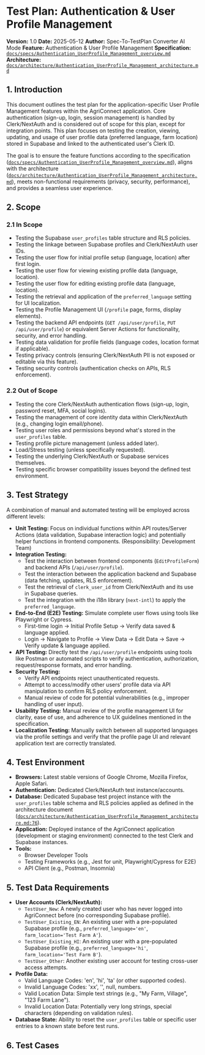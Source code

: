 # Test Plan: Authentication & User Profile Management

**Version:** 1.0
**Date:** 2025-05-12
**Author:** Spec-To-TestPlan Converter AI Mode
**Feature:** Authentication & User Profile Management
**Specification:** [`docs/specs/Authentication_UserProfile_Management_overview.md`](docs/specs/Authentication_UserProfile_Management_overview.md)
**Architecture:** [`docs/architecture/Authentication_UserProfile_Management_architecture.md`](docs/architecture/Authentication_UserProfile_Management_architecture.md)

## 1. Introduction

This document outlines the test plan for the application-specific User Profile Management features within the AgriConnect application. Core authentication (sign-up, login, session management) is handled by Clerk/NextAuth and is considered out of scope for this plan, except for integration points. This plan focuses on testing the creation, viewing, updating, and usage of user profile data (preferred language, farm location) stored in Supabase and linked to the authenticated user's Clerk ID.

The goal is to ensure the feature functions according to the specification ([`docs/specs/Authentication_UserProfile_Management_overview.md`](docs/specs/Authentication_UserProfile_Management_overview.md)), aligns with the architecture ([`docs/architecture/Authentication_UserProfile_Management_architecture.md`](docs/architecture/Authentication_UserProfile_Management_architecture.md)), meets non-functional requirements (privacy, security, performance), and provides a seamless user experience.

## 2. Scope

### 2.1 In Scope

*   Testing the Supabase `user_profiles` table structure and RLS policies.
*   Testing the linkage between Supabase profiles and Clerk/NextAuth user IDs.
*   Testing the user flow for initial profile setup (language, location) after first login.
*   Testing the user flow for viewing existing profile data (language, location).
*   Testing the user flow for editing existing profile data (language, location).
*   Testing the retrieval and application of the `preferred_language` setting for UI localization.
*   Testing the Profile Management UI (`/profile` page, forms, display elements).
*   Testing the backend API endpoints (`GET /api/user/profile`, `PUT /api/user/profile`) or equivalent Server Actions for functionality, security, and error handling.
*   Testing data validation for profile fields (language codes, location format if applicable).
*   Testing privacy controls (ensuring Clerk/NextAuth PII is not exposed or editable via this feature).
*   Testing security controls (authentication checks on APIs, RLS enforcement).

### 2.2 Out of Scope

*   Testing the core Clerk/NextAuth authentication flows (sign-up, login, password reset, MFA, social logins).
*   Testing the management of core identity data within Clerk/NextAuth (e.g., changing login email/phone).
*   Testing user roles and permissions beyond what's stored in the `user_profiles` table.
*   Testing profile picture management (unless added later).
*   Load/Stress testing (unless specifically requested).
*   Testing the underlying Clerk/NextAuth or Supabase services themselves.
*   Testing specific browser compatibility issues beyond the defined test environment.

## 3. Test Strategy

A combination of manual and automated testing will be employed across different levels:

*   **Unit Testing:** Focus on individual functions within API routes/Server Actions (data validation, Supabase interaction logic) and potentially helper functions in frontend components. (Responsibility: Development Team)
*   **Integration Testing:**
    *   Test the interaction between frontend components (`EditProfileForm`) and backend APIs (`/api/user/profile`).
    *   Test the interaction between the application backend and Supabase (data fetching, updates, RLS enforcement).
    *   Test the retrieval of `clerk_user_id` from Clerk/NextAuth and its use in Supabase queries.
    *   Test the integration with the i18n library (`next-intl`) to apply the `preferred_language`.
*   **End-to-End (E2E) Testing:** Simulate complete user flows using tools like Playwright or Cypress.
    *   First-time login -> Initial Profile Setup -> Verify data saved & language applied.
    *   Login -> Navigate to Profile -> View Data -> Edit Data -> Save -> Verify update & language applied.
*   **API Testing:** Directly test the `/api/user/profile` endpoints using tools like Postman or automated scripts to verify authentication, authorization, request/response formats, and error handling.
*   **Security Testing:**
    *   Verify API endpoints reject unauthenticated requests.
    *   Attempt to access/modify other users' profile data via API manipulation to confirm RLS policy enforcement.
    *   Manual review of code for potential vulnerabilities (e.g., improper handling of user input).
*   **Usability Testing:** Manual review of the profile management UI for clarity, ease of use, and adherence to UX guidelines mentioned in the specification.
*   **Localization Testing:** Manually switch between all supported languages via the profile settings and verify that the profile page UI and relevant application text are correctly translated.

## 4. Test Environment

*   **Browsers:** Latest stable versions of Google Chrome, Mozilla Firefox, Apple Safari.
*   **Authentication:** Dedicated Clerk/NextAuth test instance/accounts.
*   **Database:** Dedicated Supabase test project instance with the `user_profiles` table schema and RLS policies applied as defined in the architecture document ([`docs/architecture/Authentication_UserProfile_Management_architecture.md:76`](docs/architecture/Authentication_UserProfile_Management_architecture.md:76)).
*   **Application:** Deployed instance of the AgriConnect application (development or staging environment) connected to the test Clerk and Supabase instances.
*   **Tools:**
    *   Browser Developer Tools
    *   Testing Frameworks (e.g., Jest for unit, Playwright/Cypress for E2E)
    *   API Client (e.g., Postman, Insomnia)

## 5. Test Data Requirements

*   **User Accounts (Clerk/NextAuth):**
    *   `TestUser_New`: A newly created user who has never logged into AgriConnect before (no corresponding Supabase profile).
    *   `TestUser_Existing_EN`: An existing user with a pre-populated Supabase profile (e.g., `preferred_language='en'`, `farm_location='Test Farm A'`).
    *   `TestUser_Existing_HI`: An existing user with a pre-populated Supabase profile (e.g., `preferred_language='hi'`, `farm_location='Test Farm B'`).
    *   `TestUser_Other`: Another existing user account for testing cross-user access attempts.
*   **Profile Data:**
    *   Valid Language Codes: 'en', 'hi', 'ta' (or other supported codes).
    *   Invalid Language Codes: 'xx', '', null, numbers.
    *   Valid Location Data: Simple text strings (e.g., "My Farm, Village", "123 Farm Lane").
    *   Invalid Location Data: Potentially very long strings, special characters (depending on validation rules).
*   **Database State:** Ability to reset the `user_profiles` table or specific user entries to a known state before test runs.

## 6. Test Cases

